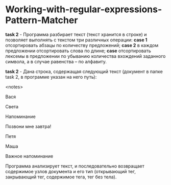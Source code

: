 # Working-with-regular-expressions-Pattern-Matcher
**task 2** - Программа разбирает текст (текст хранится в строке) и позволяет выполнять с текстом три различных операции: **case 1** отсортировать абзацы по количеству предложений; **case 2** в каждом предложении отсортировать слова по длине; **case** отсортировать лексемы в предложении по убыванию количества вхождений заданного символа, а в случае равенства – по алфавиту.

**task 2** - Дана строка, содержащая следующий текст (документ в папке task 2, в  программе указан на него путь):

\<notes\>
  
 <note id = "1">
  
 <to>Вася</to>
 
 <from>Света</from>
 
 <heading>Напоминание</heading>
 
 <body>Позвони мне завтра!</body>
 
 </note>
 
 <note id = "2">
  
 <to>Петя</to>
 
 <from>Маша</from>
 
 <heading>Важное напоминание</heading>
 
 <body/>
 
 </note>
 
</notes>

Программа анализирует текст, и последовательно возвращает содержимое узлов документа и его тип (открывающий тег, закрывающий тег, содержимое тега, тег без тела). 


